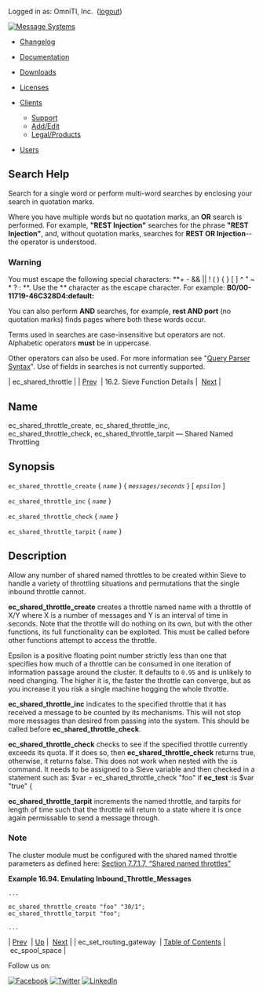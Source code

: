 Logged in as: OmniTI, Inc.  ([logout](https://support.messagesystems.com/logout.php))

[![Message Systems](https://support.messagesystems.com/images/ms-white205.png)](https://support.messagesystems.com/start.php) 

*   [Changelog](https://support.messagesystems.com/start.php?show=changelog)
*   [Documentation](https://support.messagesystems.com/docs/)
*   [Downloads](https://support.messagesystems.com/start.php)

*   [Licenses](https://support.messagesystems.com/license_summary.php)
*   <a href="">Clients</a>
    *   [Support](https://support.messagesystems.com/cs.php)
    *   [Add/Edit](https://support.messagesystems.com/edit_client.php)
    *   [Legal/Products](https://support.messagesystems.com/edit_products.php)
*   [Users](https://support.messagesystems.com/edit_customer.php)

## Search Help

Search for a single word or perform multi-word searches by enclosing your search in quotation marks.

Where you have multiple words but no quotation marks, an **OR** search is performed. For example, **"REST Injection"** searches for the phrase **"REST Injection"**, and, without quotation marks, searches for **REST OR Injection**--the operator is understood.

### Warning

You must escape the following special characters: **+ - && || ! ( ) { } [ ] ^ " ~ * ? : \**. Use the **\** character as the escape character. For example: **B0/00-11719-46C328D4\:default\:**

You can also perform **AND** searches, for example, **rest AND port** (no quotation marks) finds pages where both these words occur.

Terms used in searches are case-insensitive but operators are not. Alphabetic operators **must** be in uppercase.

Other operators can also be used. For more information see "[Query Parser Syntax](https://lucene.apache.org/core/old_versioned_docs/versions/3_0_0/queryparsersyntax.html)". Use of fields in searches is not currently supported.

| ec_shared_throttle |
| [Prev](sieve.ref.ec_set_routing_gateway.php)  | 16.2. Sieve Function Details |  [Next](sieve.ref.ec_spool_space.php) |

<a name="sieve.ref.ec_shared_throttle"></a>
## Name

ec_shared_throttle_create, ec_shared_throttle_inc, ec_shared_throttle_check, ec_shared_throttle_tarpit — Shared Named Throttling

## Synopsis

`ec_shared_throttle_create` { *`name`* } { *`messages/seconds`* } [ *`epsilon`* ]

`ec_shared_throttle_inc` { *`name`* }

`ec_shared_throttle_check` { *`name`* }

`ec_shared_throttle_tarpit` { *`name`* }

<a name="idp30563808"></a>
## Description

Allow any number of shared named throttles to be created within Sieve to handle a variety of throttling situations and permutations that the single inbound throttle cannot.

**ec_shared_throttle_create** creates a throttle named name with a throttle of X/Y where X is a number of messages and Y is an interval of time in seconds. Note that the throttle will do nothing on its own, but with the other functions, its full functionality can be exploited. This must be called before other functions attempt to access the throttle.

Epsilon is a positive floating point number strictly less than one that specifies how much of a throttle can be consumed in one iteration of information passage around the cluster. It defaults to `0.95` and is unlikely to need changing. The higher it is, the faster the throttle can converge, but as you increase it you risk a single machine hogging the whole throttle.

**ec_shared_throttle_inc** indicates to the specified throttle that it has received a message to be counted by its mechanisms. This will not stop more messages than desired from passing into the system. This should be called before **ec_shared_throttle_check**.

**ec_shared_throttle_check** checks to see if the specified throttle currently exceeds its quota. If it does so, then **ec_shared_throttle_check** returns true, otherwise, it returns false. This does not work when nested with the :is command. It needs to be assigned to a Sieve variable and then checked in a statement such as: $var = ec_shared_throttle_check "foo" if **ec_test** :is $var "true" {

**ec_shared_throttle_tarpit** increments the named throttle, and tarpits for length of time such that the throttle will return to a state where it is once again permissable to send a message through.

### Note

The cluster module must be configured with the shared named throttle parameters as defined here: [Section 7.7.1.7, “Shared named throttles”](cluster.config.replication.php#cluster.replication.named_throttles "7.7.1.7. Shared named throttles")

<a name="example.ec_shared_throttle-tarpit"></a>

**Example 16.94. Emulating Inbound_Throttle_Messages**

```
...

ec_shared_throttle_create "foo" "30/1";
ec_shared_throttle_tarpit "foo";

...
```

| [Prev](sieve.ref.ec_set_routing_gateway.php)  | [Up](sieve.ref.files.php) |  [Next](sieve.ref.ec_spool_space.php) |
| ec_set_routing_gateway  | [Table of Contents](index.php) |  ec_spool_space |

Follow us on:

[![Facebook](https://support.messagesystems.com/images/icon-facebook.png)](http://www.facebook.com/messagesystems) [![Twitter](https://support.messagesystems.com/images/icon-twitter.png)](http://twitter.com/#!/MessageSystems) [![LinkedIn](https://support.messagesystems.com/images/icon-linkedin.png)](http://www.linkedin.com/company/message-systems)